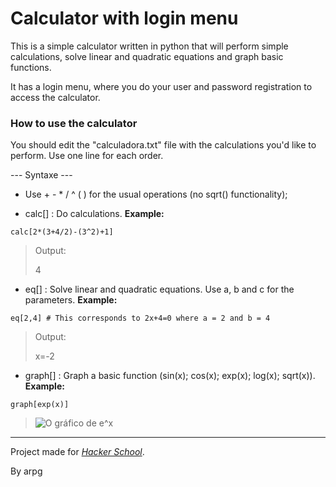 # Calculator with login menu

This is a simple calculator written in python that will perform simple calculations, solve linear and quadratic equations and graph basic functions.

It has a login menu, where you do your user and password registration to access the calculator.

### How to use the calculator

You should edit the "calculadora.txt" file with the calculations you'd like to perform. Use one line for each order.

--- Syntaxe ---


- Use + - * / ^ ( ) for the usual operations (no sqrt() functionality);

- calc[] : Do calculations. **Example:**

`calc[2*(3+4/2)-(3^2)+1]`

> Output: 
>
>4

- eq[] : Solve linear and quadratic equations. Use a, b and c for the parameters. **Example:**

`eq[2,4] # This corresponds to 2x+4=0 where a = 2 and b = 4` 
> Output: 
>
>x=-2

- graph[] : Graph a  basic function (sin(x); cos(x); exp(x); log(x); sqrt(x)). **Example:**

`graph[exp(x)]`

> ![O gráfico de e^x](/Figure_1.png "Exponencial")

---

Project made for [*Hacker School*](http://hackerschool.tecnico.ulisboa.pt/). 

By arpg
